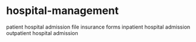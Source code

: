 # hospital-management
patient hospital admission
file insurance forms
inpatient hospital admission
outpatient hospital admission

